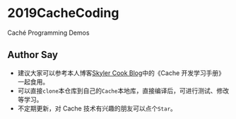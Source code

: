 # 2019CacheCoding

Caché Programming Demos

## Author Say

- 建议大家可以参考本人博客[Skyler Cook Blog](https://skylercook.github.io/)中的《Cache 开发学习手册》一起食用。
- 可以直接`clone`本仓库到自己的`Cache`本地库，直接编译后，可进行测试、修改等学习。
- 不定期更新，对 Cache 技术有兴趣的朋友可以点个`Star`。
